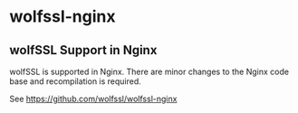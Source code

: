 # wolfssl-nginx

## wolfSSL Support in Nginx

wolfSSL is supported in Nginx. There are minor changes to the Nginx code base
and recompilation is required.

See https://github.com/wolfssl/wolfssl-nginx
